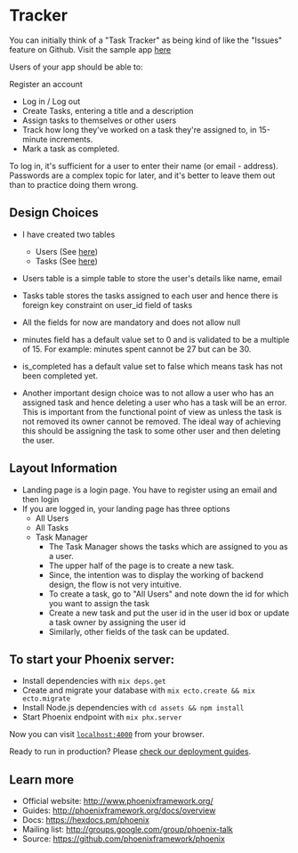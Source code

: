 # Tracker
You can initially think of a "Task Tracker" as being kind of like the "Issues" feature on Github. Visit the sample app [here](tasks1.purneshdixit.stream)

Users of your app should be able to:

Register an account
- Log in / Log out
- Create Tasks, entering a title and a description
- Assign tasks to themselves or other users
- Track how long they've worked on a task they're assigned to, in 15-minute increments.
- Mark a task as completed.

To log in, it's sufficient for a user to enter their name (or email - address). Passwords are a complex topic for later, and it's better to leave them out than to practice doing them wrong.

## Design Choices
- I have created two tables
  - Users (See [here](priv/repo/migrations/20180219072958_create_users.exs))
  - Tasks (See [here](priv/repo/migrations/20180219075410_create_tasks.exs))

- Users table is a simple table to store the user's details like name, email
- Tasks table stores the tasks assigned to each user and hence there is foreign key constraint on user_id field of tasks
- All the fields for now are mandatory and does not allow null
- minutes field has a default value set to 0 and is validated to be a multiple of 15. For example: minutes spent cannot be 27 but can be 30.
- is_completed has a default value set to false which means task has not been completed yet.

- Another important design choice was to not allow a user who has an assigned task and hence deleting a user who has a task will be an error. This is important from the functional point of view as unless the task is not removed its owner cannot be removed. The ideal way of achieving this should be assigning the task to some other user and then deleting the user.

## Layout Information
- Landing page is a login page. You have to register using an email and then login
- If you are logged in, your landing page has three options
  - All Users
  - All Tasks
  - Task Manager
    - The Task Manager shows the tasks which are assigned to you as a user.
    - The upper half of the page is to create a new task.
    - Since, the intention was to display the working of backend design, the flow is not very intuitive.
    - To create a task, go to "All Users" and note down the id for which you want to assign the task
    - Create a new task and put the user id in the user id box or update a task owner by assigning the user id
    - Similarly, other fields of the task can be updated.

## To start your Phoenix server:

  * Install dependencies with `mix deps.get`
  * Create and migrate your database with `mix ecto.create && mix ecto.migrate`
  * Install Node.js dependencies with `cd assets && npm install`
  * Start Phoenix endpoint with `mix phx.server`

Now you can visit [`localhost:4000`](http://localhost:4000) from your browser.

Ready to run in production? Please [check our deployment guides](http://www.phoenixframework.org/docs/deployment).

## Learn more

  * Official website: http://www.phoenixframework.org/
  * Guides: http://phoenixframework.org/docs/overview
  * Docs: https://hexdocs.pm/phoenix
  * Mailing list: http://groups.google.com/group/phoenix-talk
  * Source: https://github.com/phoenixframework/phoenix
